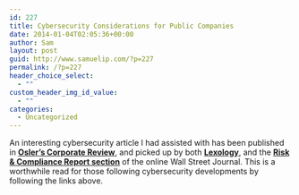 ```yaml
---
id: 227
title: Cybersecurity Considerations for Public Companies
date: 2014-01-04T02:05:36+00:00
author: Sam
layout: post
guid: http://www.samuelip.com/?p=227
permalink: /?p=227
header_choice_select:
  - ""
custom_header_img_id_value:
  - ""
categories:
  - Uncategorized
---
```

An interesting cybersecurity article I had assisted with has been published in **[Osler&#8217;s Corporate Review](http://www.osler.com/NewsResources/Default.aspx?id=6615)**, and picked up by both **[Lexology](http://www.lexology.com/library/detail.aspx?g=d95880eb-fc55-47c6-a10e-a289b32954af)**, and the **[Risk & Compliance Report section](http://blogs.wsj.com/riskandcompliance/2013/12/04/corruption-currents-from-sacked-uncles-to-price-wars/)** of the online Wall Street Journal. This is a worthwhile read for those following cybersecurity developments by following the links above.

&nbsp;
